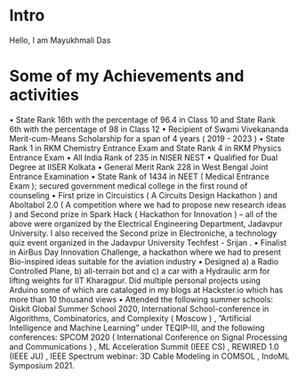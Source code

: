
# Intro

Hello, I am Mayukhmali Das

# Some of my Achievements and activities

• State Rank 16th with the percentage of 96.4 in Class 10 and State Rank 6th with the percentage of 98 in Class 12
• Recipient of Swami Vivekananda Merit-cum-Means Scholarship for a span of 4 years ( 2019 - 2023 )
• State Rank 1 in RKM Chemistry Entrance Exam and State Rank 4 in RKM Physics Entrance Exam
• All India Rank of 235 in NISER NEST
• Qualified for Dual Degree at IISER Kolkata
• General Merit Rank 228 in West Bengal Joint Entrance Examination
• State Rank of 1434 in NEET ( Medical Entrance Exam ); secured government medical college in the first round of
counseling
• First prize in Circuistics ( A Circuits Design Hackathon ) and Aboltabol 2.0 ( A competition where we had to propose new
research ideas ) and Second prize in Spark Hack ( Hackathon for Innovation ) – all of the above were organized by the
Electrical Engineering Department, Jadavpur University. I also received the Second prize in Electroniche, a technology quiz
event organized in the Jadavpur University Techfest - Srijan .
• Finalist in AirBus Day Innovation Challenge, a hackathon where we had to present Bio-inspired ideas suitable for the
aviation industry
• Designed a) a Radio Controlled Plane, b) all-terrain bot and c) a car with a Hydraulic arm for lifting weights for IIT
Kharagpur. Did multiple personal projects using Arduino some of which are cataloged in my blogs at Hackster.io which has
more than 10 thousand views
• Attended the following summer schools: Qiskit Global Summer School 2020, International School-conference in
Algorithms, Combinatorics, and Complexity ( Moscow ) , ”Artificial Intelligence and Machine Learning” under TEQIP-III,
and the following conferences: SPCOM 2020 ( International Conference on Signal Processing and Communications ) , ML
Acceleration Summit (IEEE CS) , REWIRED 1.0 (IEEE JU) , IEEE Spectrum webinar: 3D Cable Modeling in COMSOL ,
IndoML Symposium 2021.
